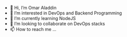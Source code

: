 - 👋 Hi, I’m Omar Aladdin
- 👀 I’m interested in DevOps and Backend Programming
- 🌱 I’m currently learning NodeJS
- 💞️ I’m looking to collaborate on DevOps stacks
- 📫 How to reach me ...

<!---
omaraladin/omaraladin is a ✨ special ✨ repository because its `README.md` (this file) appears on your GitHub profile.
You can click the Preview link to take a look at your changes.
--->
